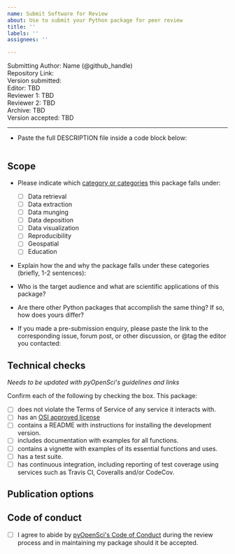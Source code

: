 ```yaml
---
name: Submit Software for Review
about: Use to submit your Python package for peer review
title: ''
labels: ''
assignees: ''

---
```


Submitting Author: Name (@github_handle)  
Repository Link:  
Version submitted:   
Editor: TBD  
Reviewer 1: TBD  
Reviewer 2: TBD  
Archive: TBD  
Version accepted: TBD   

---

-   Paste the full DESCRIPTION file inside a code block below:

```

```


## Scope 
- Please indicate which [category or categories](https://pyopensci.github.io/dev_guide/peer_review/peer_review_proc.html#aims-and-scope) this package falls under:
	- [ ] Data retrieval
	- [ ] Data extraction
	- [ ] Data munging
	- [ ] Data deposition
	- [ ] Data visualization
	- [ ] Reproducibility
	- [ ] Geospatial
	- [ ] Education
        
- Explain how the and why the package falls under these categories (briefly, 1-2 sentences):

-   Who is the target audience and what are scientific applications of this package?  

-   Are there other Python packages that accomplish the same thing? If so, how does yours differ?

-   If you made a pre-submission enquiry, please paste the link to the corresponding issue, forum post, or other discussion, or @tag the editor you contacted:

## Technical checks
*Needs to be updated with pyOpenSci's guidelines and links*

Confirm each of the following by checking the box.  This package:

- [ ] does not violate the Terms of Service of any service it interacts with. 
- [ ] has an [OSI approved license](https://opensource.org/licenses)
- [ ] contains a README with instructions for installing the development version. 
- [ ] includes documentation with examples for all functions.
- [ ] contains a vignette with examples of its essential functions and uses.
- [ ] has a test suite.
- [ ] has continuous integration, including reporting of test coverage using services such as Travis CI, Coveralls and/or CodeCov.

## Publication options

## Code of conduct

- [ ] I agree to abide by [pyOpenSci's Code of Conduct]() during the review process and in maintaining my package should it be accepted.
